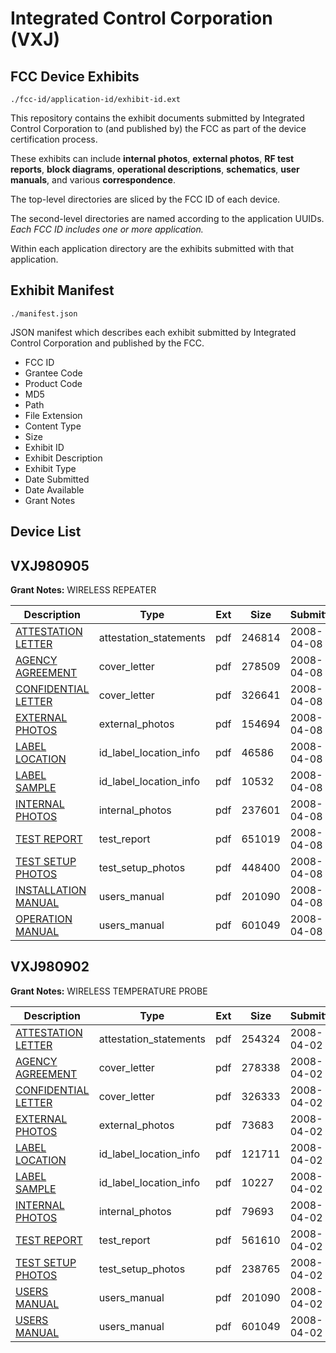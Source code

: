 # Integrated Control Corporation (VXJ)
## FCC Device Exhibits

```
./fcc-id/application-id/exhibit-id.ext
```

This repository contains the exhibit documents submitted by Integrated Control Corporation to (and published by) the FCC as part of the device certification process.

These exhibits can include **internal photos**, **external photos**, **RF test reports**, **block diagrams**, **operational descriptions**, **schematics**, **user manuals**, and various **correspondence**.

The top-level directories are sliced by the FCC ID of each device.

The second-level directories are named according to the application UUIDs. *Each FCC ID includes one or more application.*

Within each application directory are the exhibits submitted with that application. 

## Exhibit Manifest

```
./manifest.json
```

JSON manifest which describes each exhibit submitted by Integrated Control Corporation and published by the FCC.

- FCC ID
- Grantee Code
- Product Code
- MD5
- Path
- File Extension
- Content Type
- Size
- Exhibit ID
- Exhibit Description
- Exhibit Type
- Date Submitted
- Date Available
- Grant Notes

## Device List
## VXJ980905
**Grant Notes:** WIRELESS REPEATER

| Description | Type | Ext | Size | Submitted | Available |
| ----------- | ---- | --- | ---- | --------- | --------- |
| [ATTESTATION LETTER](VXJ980905/999a276e666b111027be14ec589be95f/924959.pdf) | attestation_statements | pdf | 246814 | 2008-04-08 | 2008-04-08 |
| [AGENCY AGREEMENT](VXJ980905/999a276e666b111027be14ec589be95f/924958.pdf) | cover_letter | pdf | 278509 | 2008-04-08 | 2008-04-08 |
| [CONFIDENTIAL LETTER](VXJ980905/999a276e666b111027be14ec589be95f/924960.pdf) | cover_letter | pdf | 326641 | 2008-04-08 | 2008-04-08 |
| [EXTERNAL PHOTOS](VXJ980905/999a276e666b111027be14ec589be95f/924961.pdf) | external_photos | pdf | 154694 | 2008-04-08 | 2008-04-08 |
| [LABEL LOCATION](VXJ980905/999a276e666b111027be14ec589be95f/924963.pdf) | id_label_location_info | pdf | 46586 | 2008-04-08 | 2008-04-08 |
| [LABEL SAMPLE](VXJ980905/999a276e666b111027be14ec589be95f/924964.pdf) | id_label_location_info | pdf | 10532 | 2008-04-08 | 2008-04-08 |
| [INTERNAL PHOTOS](VXJ980905/999a276e666b111027be14ec589be95f/924962.pdf) | internal_photos | pdf | 237601 | 2008-04-08 | 2008-04-08 |
| [TEST REPORT](VXJ980905/999a276e666b111027be14ec589be95f/924967.pdf) | test_report | pdf | 651019 | 2008-04-08 | 2008-04-08 |
| [TEST SETUP PHOTOS](VXJ980905/999a276e666b111027be14ec589be95f/924957.pdf) | test_setup_photos | pdf | 448400 | 2008-04-08 | 2008-04-08 |
| [INSTALLATION MANUAL](VXJ980905/999a276e666b111027be14ec589be95f/922708.pdf) | users_manual | pdf | 201090 | 2008-04-08 | 2008-04-08 |
| [OPERATION MANUAL](VXJ980905/999a276e666b111027be14ec589be95f/922709.pdf) | users_manual | pdf | 601049 | 2008-04-08 | 2008-04-08 |
## VXJ980902
**Grant Notes:** WIRELESS TEMPERATURE PROBE

| Description | Type | Ext | Size | Submitted | Available |
| ----------- | ---- | --- | ---- | --------- | --------- |
| [ATTESTATION LETTER](VXJ980902/70d19fb3a7ce2533baa773c9e76fce12/922702.pdf) | attestation_statements | pdf | 254324 | 2008-04-02 | 2008-04-02 |
| [AGENCY AGREEMENT](VXJ980902/70d19fb3a7ce2533baa773c9e76fce12/922701.pdf) | cover_letter | pdf | 278338 | 2008-04-02 | 2008-04-02 |
| [CONFIDENTIAL LETTER](VXJ980902/70d19fb3a7ce2533baa773c9e76fce12/922703.pdf) | cover_letter | pdf | 326333 | 2008-04-02 | 2008-04-02 |
| [EXTERNAL PHOTOS](VXJ980902/70d19fb3a7ce2533baa773c9e76fce12/922704.pdf) | external_photos | pdf | 73683 | 2008-04-02 | 2008-04-02 |
| [LABEL LOCATION](VXJ980902/70d19fb3a7ce2533baa773c9e76fce12/922706.pdf) | id_label_location_info | pdf | 121711 | 2008-04-02 | 2008-04-02 |
| [LABEL SAMPLE](VXJ980902/70d19fb3a7ce2533baa773c9e76fce12/922707.pdf) | id_label_location_info | pdf | 10227 | 2008-04-02 | 2008-04-02 |
| [INTERNAL PHOTOS](VXJ980902/70d19fb3a7ce2533baa773c9e76fce12/922705.pdf) | internal_photos | pdf | 79693 | 2008-04-02 | 2008-04-02 |
| [TEST REPORT](VXJ980902/70d19fb3a7ce2533baa773c9e76fce12/922710.pdf) | test_report | pdf | 561610 | 2008-04-02 | 2008-04-02 |
| [TEST SETUP PHOTOS](VXJ980902/70d19fb3a7ce2533baa773c9e76fce12/922711.pdf) | test_setup_photos | pdf | 238765 | 2008-04-02 | 2008-04-02 |
| [USERS MANUAL](VXJ980902/70d19fb3a7ce2533baa773c9e76fce12/922708.pdf) | users_manual | pdf | 201090 | 2008-04-02 | 2008-04-02 |
| [USERS MANUAL](VXJ980902/70d19fb3a7ce2533baa773c9e76fce12/922709.pdf) | users_manual | pdf | 601049 | 2008-04-02 | 2008-04-02 |
